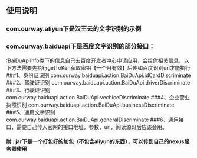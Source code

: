 ## 使用说明
### com.ourway.aliyun下是汉王云的文字识别的示例
### com.ourway.baiduapi下是百度文字识别的部分接口：
:BaiDuApiInfo类下的信息自己去百度开发者中心申请应用，会给你相关信息，以下方法需要先执行getToKen获取密钥【一个月有效】后传如百度识别url才能执行
###1、身份证识别 com.ourway.baiduapi.action.BaiDuApi.idCardDiscriminate
###2、驾驶证识别 com.ourway.baiduapi.action.BaiDuApi.driverDiscriminate
###3、行驶证识别 com.ourway.baiduapi.action.BaiDuApi.vechiceDiscriminate
###4、企业营业执照识别 com.ourway.baiduapi.action.BaiDuApi.businessDiscriminate
###5、通用文字识别 com.ourway.baiduapi.action.BaiDuApi.generalDiscriminate
###6、通用接口，需要自己传入官网的接口地址，参数，url，阅读源码后应该会用。


#### 附 : jar下是一个打包好的加包（不包含aliyun的东西），可以传到自己的nexus服务器使用